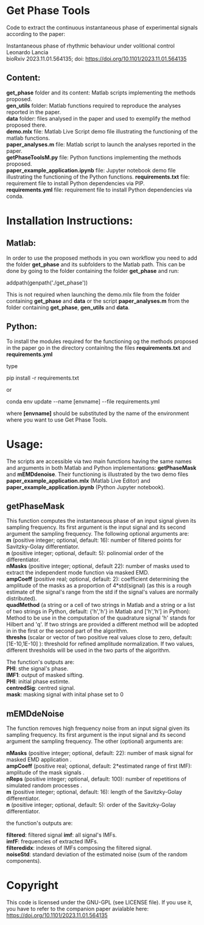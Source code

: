 # Get Phase Tools
Code to extract the continuous instantaneous phase of experimental signals according to the paper: 

Instantaneous phase of rhythmic behaviour under volitional control  
Leonardo Lancia  
bioRxiv 2023.11.01.564135; doi: https://doi.org/10.1101/2023.11.01.564135

## Content:

**get_phase** folder and its content: Matlab scripts implementing the methods proposed.  
**gen_utils** folder: Matlab functions required to reproduce the analyses reported in the paper.  
**data** folder: files analysed in the paper and used to exemplify the method proposed there.  
**demo.mlx** file: Matlab Live Script demo file illustrating the functioning of the matlab functions.  
**paper_analyses.m** file: Matlab script to launch the analyses reported in the paper.  
**getPhaseToolsM.py** file: Python functions implementing the methods proposed.  
**paper_example_application.ipynb** file: Jupyter notebook demo file illustrating the functioning of the Python functions.
**requirements.txt** file: requirement file to install Python dependencies via PIP.  
**requirements.yml** file: requirement file to install Python dependencies via conda.  


# Installation Instructions:

## Matlab:

In order to use the proposed methods in you own workflow you need to add the folder **get_phase** and its subfolders to the Matlab path. This can be done by going to the folder containing the folder **get_phase** and run:

addpath(genpath('./get_phase'))

This is not required when launching the demo.mlx file from the folder containing **get_phase** and **data** or the script **paper_analyses.m** from the folder containing **get_phase**, **gen_utils** and **data**.
 

## Python:  
To install the modules required for the functioning og the methods proposed in the paper
go in the directory containitng the files **requirements.txt** and **requirements.yml**

type 

pip install -r requirements.txt

or

conda env update --name [envname] --file requirements.yml

where **[envname]** should be substituted by the name of the environment where you want to use Get Phase Tools.

# Usage: 
The scripts are accessible via two main functions having the same names and arguments in both Matlab and Python implementations: 
**getPhaseMask** and **mEMDdenoise**. Their functioning is illustrated by the two demo files **paper_example_application.mlx** (Matlab Live Editor)
and **paper_example_application.ipynb** (Python Jupyter notebook).

## getPhaseMask
This function computes the instantaneous phase of an input signal given its sampling frequency.
Its first argument is the input signal and its second argument the sampling frequency. The following optional arguments are:  
**m** (positive integer; optional, default: 16): number of filtered points for Savitzky-Golay differentiator.  
**n** (positive integer; optional, default: 5): polinomial order of the differentiator.  
**nMasks** (positive integer; optional, default 22): number of masks used to extract the independent mode function via masked EMD.  
**ampCoeff** (positive real; optional, default: 2): coefficient determining the amplitude of the masks as a proportion of 4*std(signal) (as this is a rough estimate of the signal's range from the std if the signal's values are normally distributed).  
**quadMethod** (a string or a cell of two strings in Matlab and a string or a list of two strings in Python, default: {'h','h'} in Matlab and ['h','h'] in Python): Method to be use in the computation of the quadrature signal 'h' stands for Hilbert and 'q'. If two strings are provided a different method will be adopted in in the first or the second part of the algorithm.  
**threshs** (scalar or vector of two positive real values close to zero, default: [1E-10,1E-10]  ): threshold for refined amplitude normalization. If two values, different thresholds will be used in the two parts of the algorithm.  

The function's outputs are:  
**PHI**: sthe signal's phase.  
**IMF1**: output of masked sifting.  
**PHI**: initial phase estimte.  
**centredSig**: centred signal.  
**mask**: masking signal with inital phase set to 0


## mEMDdeNoise
The function removes high frequency noise from an input signal given its sampling frequency.
Its first argument is the input signal and its second argument the sampling frequency. The other (optional) arguments are:  

**nMasks** (positive integer; optional, default: 22): number of mask signal for masked EMD application .  
**ampCoeff** (positive real; optional, default: 2*estimated range of first IMF): amplitude of the mask signals .  
**nReps** (positive integer; optional, default: 100): number of repetitions of simulated random processes .  
**m** (positive integer; optional, default: 16): length of the Savitzky-Golay differentiator.  
**n** (positive integer; optional, default: 5): order of the Savitzky-Golay differentiator.

the function's outputs are:  

**filtered**: filtered signal
**imf**: all signal's IMFs.  
**imfF**: frequencies of extracted IMFs.  
**filteredidx**: indexes of IMFs composing the filtered signal.  
**noiseStd**: standard deviation of the estimated noise (sum of the random components).

# Copyright

This code is licensed under the GNU-GPL (see LICENSE file). If you use it, you have to refer to the companion paper avialable here: https://doi.org/10.1101/2023.11.01.564135